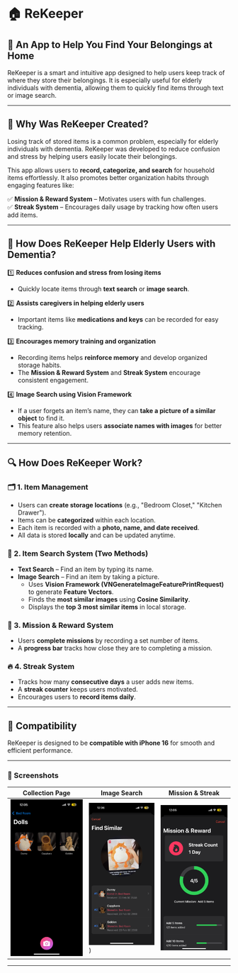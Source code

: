 # 🏠 ReKeeper

## 📌 An App to Help You Find Your Belongings at Home  

ReKeeper is a smart and intuitive app designed to help users keep track of where they store their belongings. It is especially useful for elderly individuals with dementia, allowing them to quickly find items through text or image search.  

---

## 🤔 Why Was ReKeeper Created?  

Losing track of stored items is a common problem, especially for elderly individuals with dementia. ReKeeper was developed to reduce confusion and stress by helping users easily locate their belongings.  

This app allows users to **record, categorize, and search** for household items effortlessly. It also promotes better organization habits through engaging features like:  

✅ **Mission & Reward System** – Motivates users with fun challenges.  
✅ **Streak System** – Encourages daily usage by tracking how often users add items.  

---

## 🧠 How Does ReKeeper Help Elderly Users with Dementia?  

1️⃣ **Reduces confusion and stress from losing items**  
   - Quickly locate items through **text search** or **image search**.  

2️⃣ **Assists caregivers in helping elderly users**  
   - Important items like **medications and keys** can be recorded for easy tracking.  

3️⃣ **Encourages memory training and organization**  
   - Recording items helps **reinforce memory** and develop organized storage habits.  
   - The **Mission & Reward System** and **Streak System** encourage consistent engagement.  

4️⃣ **Image Search using Vision Framework**  
   - If a user forgets an item’s name, they can **take a picture of a similar object** to find it.  
   - This feature also helps users **associate names with images** for better memory retention.  

---

## 🔍 How Does ReKeeper Work?  

### 🗂 1. Item Management  
- Users can **create storage locations** (e.g., "Bedroom Closet," "Kitchen Drawer").  
- Items can be **categorized** within each location.  
- Each item is recorded with a **photo, name, and date received**.  
- All data is stored **locally** and can be updated anytime.  

### 🔎 2. Item Search System (Two Methods)  
- **Text Search** – Find an item by typing its name.  
- **Image Search** – Find an item by taking a picture.  
  - Uses **Vision Framework (VNGenerateImageFeaturePrintRequest)** to generate **Feature Vectors**.  
  - Finds the **most similar images** using **Cosine Similarity**.  
  - Displays the **top 3 most similar items** in local storage.  

### 🎯 3. Mission & Reward System  
- Users **complete missions** by recording a set number of items.  
- A **progress bar** tracks how close they are to completing a mission.  

### 🔥 4. Streak System  
- Tracks how many **consecutive days** a user adds new items.  
- A **streak counter** keeps users motivated.  
- Encourages users to **record items daily**.  

---

## 📱 Compatibility  
ReKeeper is designed to be **compatible with iPhone 16** for smooth and efficient performance.  

---

### 📸 Screenshots  
| Collection Page | Image Search | Mission & Streak |  
|-------------|------------|--------------|  
| ![Collection](img/IMG_0342.PNG) | ![ImageSearch](img/IMG_0343.PNG)) | ![Mission&Streak](img/IMG_0345.PNG) |  

---
